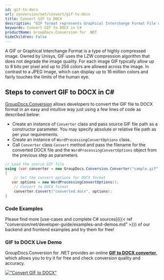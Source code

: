 ```yaml
---
id: gif-to-docx
url: conversion/net/convert/gif-to-docx
title: Convert GIF to DOCX
description: "GIF format represents Graphical Interchange Format File with .gif extension. Learn how to convert GIF to DOCX file programmatically in C# language using GroupDocs.Conversion for .NET library."
keywords: Convert GIF to DOCX in C#
productName: GroupDocs.Conversion for .NET
hideChildren: False
---
```


A GIF or Graphical Interchange Format is a type of highly compressed image. Owned by Unisys, GIF uses the LZW compression algorithm that does not degrade the image quality. For each image GIF typically allow up to 8 bits per pixel and up to 256 colors are allowed across the image. In contrast to a JPEG image, which can display up to 16 million colors and fairly touches the limits of the human eye.

## Steps to convert GIF to DOCX in C#

[GroupDocs.Conversion](https://products.groupdocs.com/conversion/net) allows developers to convert the GIF file to DOCX format in an easy and intuitive way just using a few lines of code as described below:

* Create an instance of `Converter` class and pass source GIF file path as a constructor parameter. You may specify absolute or relative file path as per your requirements. 
* Create an instance of `WordProcessingConvertOptions` class.
* Call `Converter` class `Convert` method and pass the filename for the converted DOCX file and the `WordProcessingConvertOptions` object from the previous step as parameters.

```csharp
// Load the source GIF file
using (var converter = new GroupDocs.Conversion.Converter("sample.gif"))
{
    // Set the convert options for DOCX format
   var options = new WordProcessingConvertOptions();
    // Convert to DOCX format
    converter.Convert("converted.docx", options);
}
```

### Code Examples

Please find more [use-cases and complete C# sources]({{< ref "conversion/net/developer-guide/examples-and-demos.md" >}}) of our backend and frontend examples and try them for free!

### GIF to DOCX Live Demo

GroupDocs.Conversion for .NET provides an online [**GIF to DOCX converter**](https://products.groupdocs.app/conversion/gif-to-docx), which allows you to try it for free and check conversion quality and accuracy.

[!["Convert GIF to DOCX"](conversion/net/images/convert-to-docx/convert-gif-to-docx.png)](https://products.groupdocs.app/conversion/gif-to-docx)